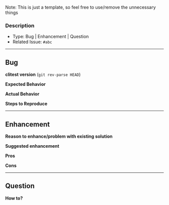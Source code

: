 Note: This is just a template, so feel free to use/remove the unnecessary things

### Description
- Type: Bug | Enhancement | Question
- Related Issue: `#abc`

---------------------------------------------------------------
## Bug

**clitest version**
(`git rev-parse HEAD`)

**Expected Behavior**

**Actual Behavior**

**Steps to Reproduce**

----------------------------------------------------------------
## Enhancement

**Reason to enhance/problem with existing solution**

**Suggested enhancement**

**Pros**

**Cons**

-----------------------------------------------------------------
## Question

**How to?**
